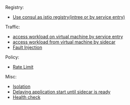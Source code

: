 <!-- START doctoc generated TOC please keep comment here to allow auto update -->
<!-- DON'T EDIT THIS SECTION, INSTEAD RE-RUN doctoc TO UPDATE -->



<!-- END doctoc generated TOC please keep comment here to allow auto update -->


Registry:

- [Use consul as istio registry(intree or by service entry)](registry/consul/consul.md)

Traffic:

- [access workload on virtual machine by service entry](traffic/service-entry.md)
- [access workload from virtual machine by sidecar](traffic/vm-with-sidecar/vm-with-sidecar.md)
- [Fault Injection](traffic/fault-injection/fault-injection.md)

Policy:

- [Rate Limit](policy/ratelimit/ratelimit.md)

Misc:
- [Isolation](misc/isolation.md)
- [Delaying application start until sidecar is ready](misc/sidecar-sequence.md)
- [Health check](misc/isolation.md)

<!-- - [Debug](misc/debug.md) -->
<!-- - [canary upgrade of istio](setup/upgrade/canary-upgrade.md) -->

